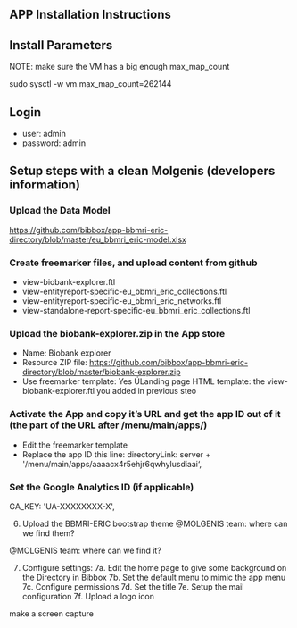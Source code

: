 ## APP Installation Instructions 

## Install Parameters

NOTE: make sure the VM has a big enough max_map_count

sudo sysctl -w vm.max_map_count=262144


## Login

* user: admin
* password: admin

## Setup steps with a clean Molgenis (developers information)

### Upload the Data Model

https://github.com/bibbox/app-bbmri-eric-directory/blob/master/eu_bbmri_eric-model.xlsx


### Create freemarker files, and upload content from github

* view-biobank-explorer.ftl
* view-entityreport-specific-eu_bbmri_eric_collections.ftl
* view-entityreport-specific-eu_bbmri_eric_networks.ftl
* view-standalone-report-specific-eu_bbmri_eric_collections.ftl


### Upload the biobank-explorer.zip in the App store

* Name: Biobank explorer
* Resource ZIP file: https://github.com/bibbox/app-bbmri-eric-directory/blob/master/biobank-explorer.zip
* Use freemarker template: Yes
ÜLanding page HTML template: the view-biobank-explorer.ftl you added in previous steo


### Activate the App and copy it’s URL and get the app ID out of it (the part of the URL after /menu/main/apps/)

* Edit the freemarker template
* Replace the app ID this line:
   directoryLink: server + '/menu/main/apps/aaaacx4r5ehjr6qwhylusdiaai‘,

### Set the Google Analytics ID (if applicable)
   GA_KEY: 'UA-XXXXXXXX-X',


6. Upload the BBMRI-ERIC bootstrap theme
@MOLGENIS team: where can we find them?

@MOLGENIS team: where can we find it?

 7. Configure settings:
 7a. Edit the home page to give some background on the Directory in Bibbox
 7b. Set the default menu to mimic the app menu
 7c. Configure permissions
 7d. Set the title
 7e. Setup the mail configuration
 7f. Upload a logo icon

make a screen capture